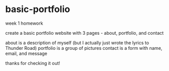 # basic-portfolio
week 1 homework

create a basic portfolio website with 3 pages - about, portfolio, and contact

about is a description of myself (but I actually just wrote the lyrics to Thunder Road)
portfolio is a group of pictures
contact is a form with name, email, and message

thanks for checking it out!
